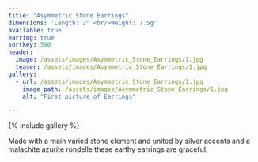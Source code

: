 ```yaml
---
title: "Asymmetric Stone Earrings"
dimensions: 'Length: 2" <br/>Weight: 7.5g'
available: true
earring: true
sortkey: 590
header:
  image: /assets/images/Asymmetric_Stone_Earrings/1.jpg
  teaser: /assets/images/Asymmetric_Stone_Earrings/1.jpg
gallery:
  - url: /assets/images/Asymmetric_Stone_Earrings/1.jpg
    image_path: /assets/images/Asymmetric_Stone_Earrings/1.jpg
    alt: "First picture of Earrings"

---
```



{% include gallery %}

Made with a main varied stone element and united by silver accents and a malachite azurite rondelle these earthy earrings are graceful.